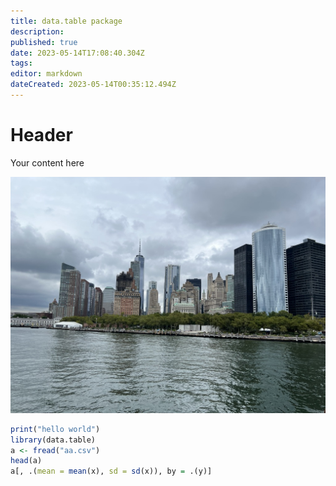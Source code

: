 ```yaml
---
title: data.table package
description: 
published: true
date: 2023-05-14T17:08:40.304Z
tags: 
editor: markdown
dateCreated: 2023-05-14T00:35:12.494Z
---
```


# Header
Your content here

![0add88a0-b4a2-433d-94ec-3ab65f8b498a_1_105_c.jpeg](/images/0add88a0-b4a2-433d-94ec-3ab65f8b498a_1_105_c.jpeg)


```r
print("hello world")
library(data.table)
a <- fread("aa.csv")
head(a)
a[, .(mean = mean(x), sd = sd(x)), by = .(y)]
```
